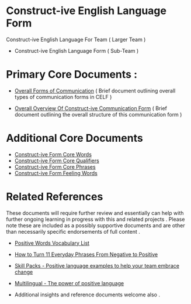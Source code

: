 # Construct-ive English Language Form

Construct-ive English Language For Team ( Larger Team )

* Construct-ive English Language Form ( Sub-Team )


# Primary Core Documents :

* [Overall Forms of Communication](_overall_forms_of_communication.md)
( Brief document outlining overall types of communication forms in CELF )

* [Overall Overview Of Construct-ive Communication Form](_overview.md)
( Brief document outlining the overall structure of this communication form )

# Additional Core Documents

* [Construct-ive Form Core Words](_constructive_form_core_words.md)
* [Construct-ive Form Core Qualifiers](_constructive_form_qualifiers_words.md)
* [Construct-ive Form Core Phrases](_constructive_form_core_phrases.md)
* [Construct-ive Form Feeling Words](_constructive_form_feeling_words.md)

# Related References

These documents will require further review and essentially can help with further ongoing learning in progress with this and related projects . Please note these are included as a possibly supportive documents and are other than necessarily specific endorsements of full content .

* [Positive Words Vocabulary List](https://www.enchantedlearning.com/wordlist/positivewords.shtml)
* [How to Turn 11 Everyday Phrases From Negative to Positive](https://www.happify.com/hd/11-everyday-phrases-negative-to-positive/)
* [Skill Packs - Positive language examples to help your team embrace change](https://www.skillpacks.com/positive-language-examples/)
* [Multilingual - The power of positive language](https://multilingual.com/positive-language/)

* Additional insights and reference documents welcome also .
